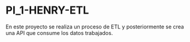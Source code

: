 # PI_1-HENRY-ETL
En este proyecto se realiza un proceso de ETL y posteriormente se crea una API que consume los datos trabajados.
